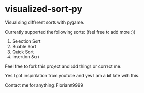 # visualized-sort-py
Visualising different sorts with pygame.

Currently supported the following sorts: (feel free to add more :))
1. Selection Sort
2. Bubble Sort
3. Quick Sort
4. Insertion Sort

Feel free to fork this project and add things or correct me.

Yes I got inspiritation from youtube and yes I am a bit late with this.

Contact me for anything: Florian#9999
